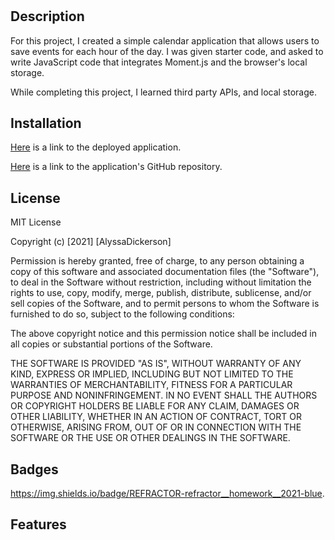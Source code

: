 # <Refractor>

## Description
For this project, I created a simple calendar application that allows users to save events for each hour of the day. I was given starter code, and asked to write JavaScript code that integrates Moment.js and the browser's local storage. 

While completing this project, I learned third party APIs, and local storage.

## Installation
[Here](https://alyscorpio.github.io/work_day_scheduler/) is a link to the deployed application.

[Here](https://github.com/alyscorpio/work_day_scheduler) is a link to the application's GitHub repository.

## License
MIT License

Copyright (c) [2021] [AlyssaDickerson]

Permission is hereby granted, free of charge, to any person obtaining a copy of this software and associated documentation files (the "Software"), to deal in the Software without restriction, including without limitation the rights to use, copy, modify, merge, publish, distribute, sublicense, and/or sell copies of the Software, and to permit persons to whom the Software is
furnished to do so, subject to the following conditions:

The above copyright notice and this permission notice shall be included in all copies or substantial portions of the Software.

THE SOFTWARE IS PROVIDED "AS IS", WITHOUT WARRANTY OF ANY KIND, EXPRESS OR IMPLIED, INCLUDING BUT NOT LIMITED TO THE WARRANTIES OF MERCHANTABILITY, FITNESS FOR A PARTICULAR PURPOSE AND NONINFRINGEMENT. IN NO EVENT SHALL THE AUTHORS OR COPYRIGHT HOLDERS BE LIABLE FOR ANY CLAIM, DAMAGES OR OTHER LIABILITY, WHETHER IN AN ACTION OF CONTRACT, TORT OR OTHERWISE, ARISING FROM, OUT OF OR IN CONNECTION WITH THE SOFTWARE OR THE USE OR OTHER DEALINGS IN THE
SOFTWARE.

## Badges
https://img.shields.io/badge/REFRACTOR-refractor__homework__2021-blue.

## Features
<link rel="stylesheet" href="./assets/style.css">
<link rel="html" href=".index.html">